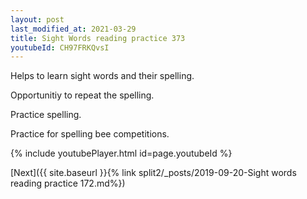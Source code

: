 ```yaml
---
layout: post
last_modified_at: 2021-03-29
title: Sight Words reading practice 373
youtubeId: CH97FRKQvsI
---
```

 
 
Helps to learn sight words and their spelling.

Opportunitiy to repeat the spelling. 

Practice spelling. 
 
Practice for spelling bee competitions. 
 
{% include youtubePlayer.html id=page.youtubeId %}
 
 

[Next]({{ site.baseurl }}{% link  split2/_posts/2019-09-20-Sight words reading practice 172.md%})
 

